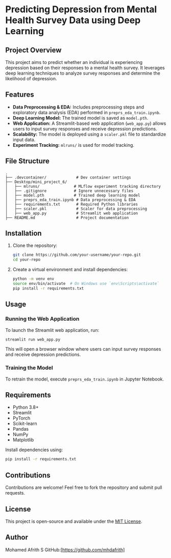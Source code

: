 # Predicting Depression from Mental Health Survey Data using Deep Learning

## Project Overview
This project aims to predict whether an individual is experiencing depression based on their responses to a mental health survey. It leverages deep learning techniques to analyze survey responses and determine the likelihood of depression.

## Features
- **Data Preprocessing & EDA:** Includes preprocessing steps and exploratory data analysis (EDA) performed in `preprs_eda_train.ipynb`.
- **Deep Learning Model:** The trained model is saved as `model.pth`.
- **Web Application:** A Streamlit-based web application (`web_app.py`) allows users to input survey responses and receive depression predictions.
- **Scalability:** The model is deployed using a `scaler.pkl` file to standardize input data.
- **Experiment Tracking:** `mlruns/` is used for model tracking.

## File Structure
```
.
├── .devcontainer/             # Dev container settings
├── Desktop/mini_project_6/
│   ├── mlruns/               # MLflow experiment tracking directory
│   ├── .gitignore            # Ignore unnecessary files
│   ├── model.pth             # Trained deep learning model
│   ├── preprs_eda_train.ipynb # Data preprocessing & EDA
│   ├── requirements.txt       # Required Python libraries
│   ├── scaler.pkl             # Scaler for data preprocessing
│   ├── web_app.py             # Streamlit web application
├── README.md                  # Project documentation
```

## Installation
1. Clone the repository:
   ```bash
   git clone https://github.com/your-username/your-repo.git
   cd your-repo
   ```
2. Create a virtual environment and install dependencies:
   ```bash
   python -m venv env
   source env/bin/activate  # On Windows use `env\Scripts\activate`
   pip install -r requirements.txt
   ```

## Usage
### Running the Web Application
To launch the Streamlit web application, run:
```bash
streamlit run web_app.py
```
This will open a browser window where users can input survey responses and receive depression predictions.

### Training the Model
To retrain the model, execute `preprs_eda_train.ipynb` in Jupyter Notebook.

## Requirements
- Python 3.8+
- Streamlit
- PyTorch
- Scikit-learn
- Pandas
- NumPy
- Matplotlib

Install dependencies using:
```bash
pip install -r requirements.txt
```

## Contributions
Contributions are welcome! Feel free to fork the repository and submit pull requests.

## License
This project is open-source and available under the [MIT License](LICENSE).

## Author
Mohamed Afrith S 
GitHub:[https://github.com/mhdafrith]

